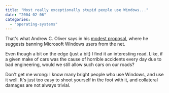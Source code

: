 ```yaml
---
title: "Most really exceptionally stupid people use Windows..."
date: "2004-02-06"
categories: 
  - "operating-systems"
---
```


That's what Andrew C. Oliver says in his [modest proposal](http://linuxintegrators.com/blog/acoliver/essay/?permalink=0111.html), where he suggests banning Microsoft Windows users from the net.

Even though a bit on the edge (just a bit) I find it an interesting read. Like, if a given make of cars was the cause of horrible accidents every day due to bad engineering, would we still allow such cars on our roads?

Don't get me wrong: I know many bright people who use Windows, and use it well. It's just too easy to shoot yourself in the foot with it, and collateral damages are not always trivial.
